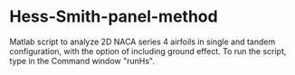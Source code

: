 # Hess-Smith-panel-method
Matlab script to analyze 2D NACA series 4 airfoils in single and tandem configuration, with the option of including ground effect.
To run the script, type in the Command window "runHs".
